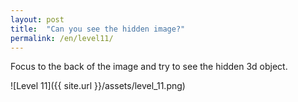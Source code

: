 ```yaml
---
layout: post
title:  "Can you see the hidden image?"
permalink: /en/level11/
---
```

Focus to the back of the image and try to see the hidden 3d object.

![Level 11]({{ site.url }}/assets/level_11.png)